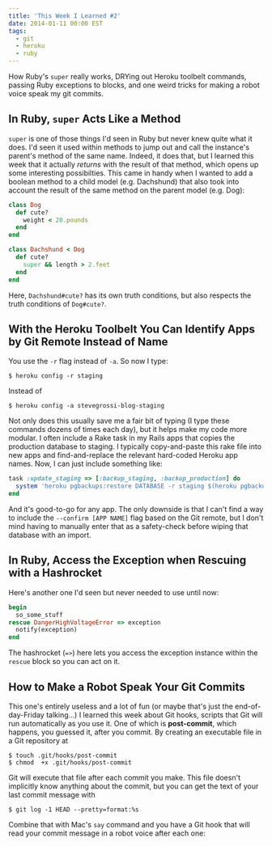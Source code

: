 ```yaml
---
title: 'This Week I Learned #2'
date: 2014-01-11 00:00 EST
tags:
  - git
  - heroku
  - ruby
---
```


How Ruby's `super` really works, DRYing out Heroku toolbelt commands, passing Ruby exceptions to blocks, and one weird tricks for making a robot voice speak my git commits.

<!--more-->

## In Ruby, `super` Acts Like a Method

`super` is one of those things I'd seen in Ruby but never knew quite what it does. I'd seen it used within methods to jump out and call the instance's parent's method of the same name. Indeed, it does that, but I learned this week that it actually *returns* with the result of that method, which opens up some interesting possibilties. This came in handy when I wanted to add a boolean method to a child model (e.g. Dachshund) that also took into account the result of the same method on the parent model (e.g. Dog):

```ruby
class Dog
  def cute?
    weight < 20.pounds
  end
end

class Dachshund < Dog
  def cute?
    super && length > 2.feet
  end
end
```

Here, `Dachshund#cute?` has its own truth conditions, but also respects the truth conditions of `Dog#cute?`.

## With the Heroku Toolbelt You Can Identify Apps by Git Remote Instead of Name

You use the `-r` flag instead of `-a`. So now I type:

    $ heroku config -r staging

Instead of

    $ heroku config -a stevegrossi-blog-staging

Not only does this usually save me a fair bit of typing (I type these commands dozens of times each day), but it helps make my code more modular. I often include a Rake task in my Rails apps that copies the production database to staging. I typically copy-and-paste this rake file into new apps and find-and-replace the relevant hard-coded Heroku app names. Now, I can just include something like:

```ruby
task :update_staging => [:backup_staging, :backup_production] do
  system 'heroku pgbackups:restore DATABASE -r staging $(heroku pgbackups:url -r production)'
end
```

And it's good-to-go for any app. The only downside is that I can't find a way to include the `--confirm [APP NAME]` flag based on the Git remote, but I don't mind having to manually enter that as a safety-check before wiping that database with an import.

## In Ruby, Access the Exception when Rescuing with a Hashrocket

Here's another one I'd seen but never needed to use until now:

```ruby
begin
  so_some_stuff
rescue DangerHighVoltageError => exception
  notify(exception)
end
```

The hashrocket (`=>`) here lets you access the exception instance within the `rescue` block so you can act on it.

## How to Make a Robot Speak Your Git Commits

This one's entirely useless and a lot of fun (or maybe that's just the end-of-day-Friday talking...) I learned this week about Git hooks, scripts that Git will run automatically as you use it. One of which is **post-commit**, which happens, you guessed it, after you commit. By creating an executable file in a Git repository at

    $ touch .git/hooks/post-commit
    $ chmod  +x .git/hooks/post-commit

Git will execute that file after each commit you make. This file doesn't implicitly know anything about the commit, but you can get the text of your last commit message with

    $ git log -1 HEAD --pretty=format:%s

Combine that with Mac's `say` command and you have a Git hook that will read your commit message in a robot voice after each one:

<script src="https://gist.github.com/stevegrossi/8361585.js"></script>
